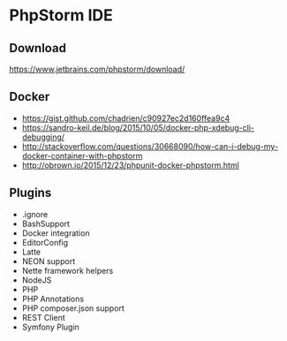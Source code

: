 # PhpStorm IDE

## Download

https://www.jetbrains.com/phpstorm/download/

## Docker

- https://gist.github.com/chadrien/c90927ec2d160ffea9c4
- https://sandro-keil.de/blog/2015/10/05/docker-php-xdebug-cli-debugging/
- http://stackoverflow.com/questions/30668090/how-can-i-debug-my-docker-container-with-phpstorm
- http://obrown.io/2015/12/23/phpunit-docker-phpstorm.html

## Plugins

- .ignore
- BashSupport
- Docker integration
- EditorConfig
- Latte
- NEON support
- Nette framework helpers
- NodeJS
- PHP
- PHP Annotations
- PHP composer.json support
- REST Client
- Symfony Plugin
